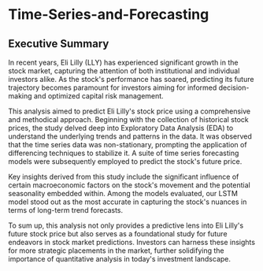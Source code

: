 # Time-Series-and-Forecasting

## Executive Summary
  
In recent years, Eli Lilly (LLY) has experienced significant growth in the stock market, capturing the attention of both institutional and individual investors alike. As the stock's performance has soared, predicting its future trajectory becomes paramount for investors aiming for informed decision-making and optimized capital risk management.

This analysis aimed to predict Eli Lilly's stock price using a comprehensive and methodical approach. Beginning with the collection of historical stock prices, the study delved deep into Exploratory Data Analysis (EDA) to understand the underlying trends and patterns in the data. It was observed that the time series data was non-stationary, prompting the application of differencing techniques to stabilize it. A suite of time series forecasting models were subsequently employed to predict the stock's future price.

Key insights derived from this study include the significant influence of certain macroeconomic factors on the stock's movement and the potential seasonality embedded within. Among the models evaluated, our LSTM model stood out as the most accurate in capturing the stock's nuances in terms of long-term trend forecasts.

To sum up, this analysis not only provides a predictive lens into Eli Lilly's future stock price but also serves as a foundational study for future endeavors in stock market predictions. Investors can harness these insights for more strategic placements in the market, further solidifying the importance of quantitative analysis in today's investment landscape.
